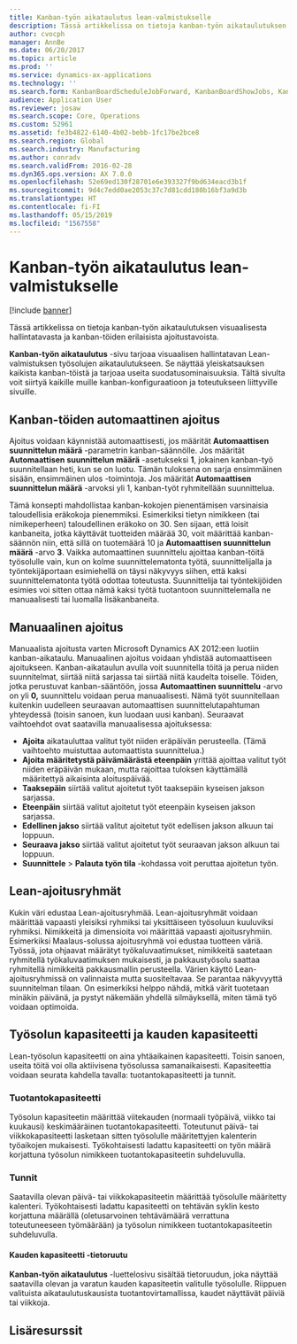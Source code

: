 ```yaml
---
title: Kanban-työn aikataulutus lean-valmistukselle
description: Tässä artikkelissa on tietoja kanban-työn aikataulutuksen visuaalisesta hallintatavasta ja kanban-töiden erilaisista ajoitustavoista.
author: cvocph
manager: AnnBe
ms.date: 06/20/2017
ms.topic: article
ms.prod: ''
ms.service: dynamics-ax-applications
ms.technology: ''
ms.search.form: KanbanBoardScheduleJobForward, KanbanBoardShowJobs, KanbanJobSchedulingListPage
audience: Application User
ms.reviewer: josaw
ms.search.scope: Core, Operations
ms.custom: 52961
ms.assetid: fe3b4822-6140-4b02-bebb-1fc17be2bce8
ms.search.region: Global
ms.search.industry: Manufacturing
ms.author: conradv
ms.search.validFrom: 2016-02-28
ms.dyn365.ops.version: AX 7.0.0
ms.openlocfilehash: 52e69ed130f28701e6e393327f9bd634eacd3b1f
ms.sourcegitcommit: 9d4c7edd0ae2053c37c7d81cdd180b16bf3a9d3b
ms.translationtype: HT
ms.contentlocale: fi-FI
ms.lasthandoff: 05/15/2019
ms.locfileid: "1567558"
---
```

# <a name="kanban-job-scheduling-for-lean-manufacturing"></a>Kanban-työn aikataulutus lean-valmistukselle

[!include [banner](../includes/banner.md)]

Tässä artikkelissa on tietoja kanban-työn aikataulutuksen visuaalisesta hallintatavasta ja kanban-töiden erilaisista ajoitustavoista.  

**Kanban-työn aikataulutus** -sivu tarjoaa visuaalisen hallintatavan Lean-valmistuksen työsolujen aikataulutukseen. Se näyttää yleiskatsauksen kaikista kanban-töistä ja tarjoaa useita suodatusominaisuuksia. Tältä sivulta voit siirtyä kaikille muille kanban-konfiguraatioon ja toteutukseen liittyville sivuille.

## <a name="automatic-scheduling-of-kanban-jobs"></a>Kanban-töiden automaattinen ajoitus
Ajoitus voidaan käynnistää automaattisesti, jos määrität **Automaattisen suunnittelun määrä** -parametrin kanban-säännölle. Jos määrität **Automaattisen suunnittelun määrä** -asetukseksi **1**, jokainen kanban-työ suunnitellaan heti, kun se on luotu. Tämän tuloksena on sarja ensimmäinen sisään, ensimmäinen ulos -toimintoja. Jos määrität **Automaattisen suunnittelun määrä** -arvoksi yli 1, kanban-työt ryhmitellään suunnittelua. 

Tämä konsepti mahdollistaa kanban-kokojen pienentämisen varsinaisia taloudellisia eräkokoja pienemmiksi. Esimerkiksi tietyn nimikkeen (tai nimikeperheen) taloudellinen eräkoko on 30. Sen sijaan, että loisit kanbaneita, jotka käyttävät tuotteiden määrää 30, voit määrittää kanban-säännön niin, että sillä on tuotemäärä 10 ja **Automaattisen suunnittelun määrä** -arvo **3**. Vaikka automaattinen suunnittelu ajoittaa kanban-töitä työsolulle vain, kun on kolme suunnittelematonta työtä, suunnittelijalla ja työntekijäportaan esimiehellä on täysi näkyvyys siihen, että kaksi suunnittelematonta työtä odottaa toteutusta. Suunnittelija tai työntekijöiden esimies voi sitten ottaa nämä kaksi työtä tuotantoon suunnittelemalla ne manuaalisesti tai luomalla lisäkanbaneita.

## <a name="manual-scheduling"></a>Manuaalinen ajoitus
Manuaalista ajoitusta varten Microsoft Dynamics AX 2012:een luotiin kanban-aikataulu. Manuaalinen ajoitus voidaan yhdistää automaattiseen ajoitukseen. Kanban-aikataulun avulla voit suunnitella töitä ja perua niiden suunnitelmat, siirtää niitä sarjassa tai siirtää niitä kaudelta toiselle. Töiden, jotka perustuvat kanban-sääntöön, jossa **Automaattinen suunnittelu** -arvo on yli **0,** suunnittelu voidaan perua manuaalisesti. Nämä työt suunnitellaan kuitenkin uudelleen seuraavan automaattisen suunnittelutapahtuman yhteydessä (toisin sanoen, kun luodaan uusi kanban). Seuraavat vaihtoehdot ovat saatavilla manuaalisessa ajoituksessa:

-   **Ajoita** aikatauluttaa valitut työt niiden eräpäivän perusteella. (Tämä vaihtoehto muistuttaa automaattista suunnittelua.)
-   **Ajoita määritetystä päivämäärästä eteenpäin** yrittää ajoittaa valitut työt niiden eräpäivän mukaan, mutta rajoittaa tuloksen käyttämällä määritettyä aikaisinta aloituspäivää.
-   **Taaksepäin** siirtää valitut ajoitetut työt taaksepäin kyseisen jakson sarjassa.
-   **Eteenpäin** siirtää valitut ajoitetut työt eteenpäin kyseisen jakson sarjassa.
-   **Edellinen jakso** siirtää valitut ajoitetut työt edellisen jakson alkuun tai loppuun.
-   **Seuraava jakso** siirtää valitut ajoitetut työt seuraavan jakson alkuun tai loppuun.
-   **Suunnittele** &gt; **Palauta työn tila** -kohdassa voit peruttaa ajoitetun työn.

## <a name="lean-scheduling-groups"></a>Lean-ajoitusryhmät
Kukin väri edustaa Lean-ajoitusryhmää. Lean-ajoitusryhmät voidaan määrittää vapaasti yleisiksi ryhmiksi tai yksittäiseen työsoluun kuuluviksi ryhmiksi. Nimikkeitä ja dimensioita voi määrittää vapaasti ajoitusryhmiin. Esimerkiksi Maalaus-solussa ajoitusryhmä voi edustaa tuotteen väriä. Työssä, jota ohjaavat määrätyt työkaluvaatimukset, nimikkeitä saatetaan ryhmitellä työkaluvaatimuksen mukaisesti, ja pakkaustyösolu saattaa ryhmitellä nimikkeitä pakkausmallin perusteella. Värien käyttö Lean-ajoitusryhmissä on valinnaista mutta suositeltavaa. Se parantaa näkyvyyttä suunnitelman tilaan. On esimerkiksi helppo nähdä, mitkä värit tuotetaan minäkin päivänä, ja pystyt näkemään yhdellä silmäyksellä, miten tämä työ voidaan optimoida.

## <a name="work-cell-capacity-and-period-capacity"></a>Työsolun kapasiteetti ja kauden kapasiteetti
Lean-työsolun kapasiteetti on aina yhtäaikainen kapasiteetti. Toisin sanoen, useita töitä voi olla aktiivisena työsolussa samanaikaisesti. Kapasiteettia voidaan seurata kahdella tavalla: tuotantokapasiteetti ja tunnit.

### <a name="throughput"></a>Tuotantokapasiteetti

Työsolun kapasiteetin määrittää viitekauden (normaali työpäivä, viikko tai kuukausi) keskimääräinen tuotantokapasiteetti. Toteutunut päivä- tai viikkokapasiteetti lasketaan sitten työsolulle määritettyjen kalenterin työaikojen mukaisesti. Työkohtaisesti ladattu kapasiteetti on työn määrä korjattuna työsolun nimikkeen tuotantokapasiteetin suhdeluvulla.

### <a name="hours"></a>Tunnit

Saatavilla olevan päivä- tai viikkokapasiteetin määrittää työsolulle määritetty kalenteri. Työkohtaisesti ladattu kapasiteetti on tehtävän syklin kesto korjattuna määrällä (oletusarvoinen tehtävämäärä verrattuna toteutuneeseen työmäärään) ja työsolun nimikkeen tuotantokapasiteetin suhdeluvulla.

#### <a name="period-capacity-factbox"></a>Kauden kapasiteetti -tietoruutu

**Kanban-työn aikataulutus** -luettelosivu sisältää tietoruudun, joka näyttää saatavilla olevan ja varatun kauden kapasiteetin valitulle työsolulle. Riippuen valituista aikataulutuskausista tuotantovirtamallissa, kaudet näyttävät päiviä tai viikkoja.

<a name="additional-resources"></a>Lisäresurssit
--------



